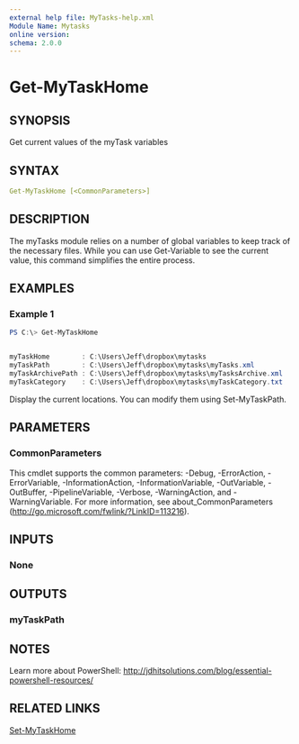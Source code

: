 ```yaml
---
external help file: MyTasks-help.xml
Module Name: Mytasks
online version:
schema: 2.0.0
---
```


# Get-MyTaskHome

## SYNOPSIS

Get current values of the myTask variables

## SYNTAX

```yaml
Get-MyTaskHome [<CommonParameters>]
```

## DESCRIPTION

The myTasks module relies on a number of global variables to keep track of the necessary files. While you can use Get-Variable to see the current value, this command simplifies the entire process.

## EXAMPLES

### Example 1

```powershell
PS C:\> Get-MyTaskHome


myTaskHome        : C:\Users\Jeff\dropbox\mytasks
myTaskPath        : C:\Users\Jeff\dropbox\mytasks\myTasks.xml
myTaskArchivePath : C:\Users\Jeff\dropbox\mytasks\myTasksArchive.xml
myTaskCategory    : C:\Users\Jeff\dropbox\mytasks\myTaskCategory.txt
```

Display the current locations. You can modify them using Set-MyTaskPath.

## PARAMETERS

### CommonParameters

This cmdlet supports the common parameters: -Debug, -ErrorAction, -ErrorVariable, -InformationAction, -InformationVariable, -OutVariable, -OutBuffer, -PipelineVariable, -Verbose, -WarningAction, and -WarningVariable.
For more information, see about_CommonParameters (http://go.microsoft.com/fwlink/?LinkID=113216).

## INPUTS

### None

## OUTPUTS

### myTaskPath

## NOTES

Learn more about PowerShell:
http://jdhitsolutions.com/blog/essential-powershell-resources/

## RELATED LINKS

[Set-MyTaskHome]()